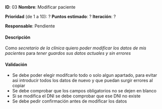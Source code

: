 **ID**: 03
**Nombre**: Modificar paciente

**Prioridad** (de 1 a 10): ?
**Puntos estimado**: ?
**Iteración**: ?

**Responsable**: Pendiente

#### Descripción

Como *secretario de la clínica* quiero *poder modificar los datos de mis pacientes* para *tener guardos sus datos actuales y sin errores*

#### Validación

* Se debe poder elegir modifcarlo todo o solo algun apartado, para evitar asi introducir todos los datos de nuevo y que puedan surgir errores al copiar
* Se debe comprobar que los campos obligatorios no se dejen en blanco
* Si se modifica el DNI se debe comprobar que ese DNI no existe
* Se debe pedir confirmación antes de modificar los datos
